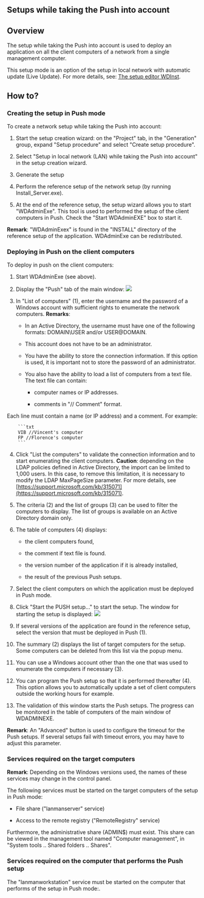 


## Setups while taking the Push into account
			





## Overview
<a name="overview_ELTTEXTE000157"></a>
The setup while taking the Push into account is used to deploy an application on all the client computers of a network from a single management computer.

This setup mode is an option of the setup in local network with automatic update (Live Update). For more details, see: [The setup editor WDInst](../Editeurs/2028042.md).



## How to?
<a name="how_ELTTEXTE000181"></a>


### Creating the setup in Push mode
<a name="creating_the_setup_push_mode_ELTPARAGRAPHE000017"></a>

To create a network setup while taking the Push into account:

1. Start the setup creation wizard: on the "Project" tab, in the "Generation" group, expand "Setup procedure" and select "Create setup procedure".

2. Select "Setup in local network (LAN) while taking the Push into account" in the setup creation wizard.

3. Generate the setup

4. Perform the reference setup of the network setup (by running Install_Server.exe).

5. At the end of the reference setup, the setup wizard allows you to start "WDAdminExe". This tool is used to performed the setup of the client computers in Push. Check the "Start WDAdminEXE" box to start it. 


**Remark**: "WDAdminExex" is found in the "INSTALL" directory of the reference setup of the application. WDAdminExe can be redistributed.  


### Deploying in Push on the client computers
<a name="deploying_push_the_client_computers_ELTPARAGRAPHE000044"></a>

To deploy in push on the client computers:

1. Start WDAdminExe (see above).

2. Display the "Push" tab of the main window: 
![](https://doc.pcsoft.fr/en-US/images/image.awp?langid=3&name=WDAdminExe_2%20-%20HC%20N%B0002.gif&type=thumb)


3. In "List of computers" (1), enter the username and the password of a Windows account with sufficient rights to enumerate the network computers.
	**Remarks**:

	- In an Active Directory, the username must have one of the following formats: DOMAIN\\USER and/or USER@DOMAIN.

	- This account does not have to be an administrator.

	- You have the ability to store the connection information. If this option is used, it is important not to store the password of an administrator.

	- You also have the ability to load a list of computers from a text file. The text file can contain: 

		- computer names or IP addresses.

		- comments in "// Comment" format. 


Each line must contain a name (or IP address) and a comment. For example: 
			
		```txt
		VIB //Vincent's computer
		FP //Florence's computer
		```


4. Click "List the computers" to validate the connection information and to start enumerating the client computers.
	**Caution**: depending on the LDAP policies defined in Active Directory, the import can be limited to 1,000 users. In this case, to remove this limitation, it is necessary to modify the LDAP MaxPageSize parameter. For more details, see [https://support.microsoft.com/kb/315071](https://support.microsoft.com/kb/315071). 

5. The criteria (2) and the list of groups (3) can be used to filter the computers to display. The list of groups is available on an Active Directory domain only.

6. The table of computers (4) displays: 

	- the client computers found, 

	- the comment if text file is found.

	- the version number of the application if it is already installed, 

	- the result of the previous Push setups.




7. Select the client computers on which the application must be deployed in Push mode.

8. Click "Start the PUSH setup..." to start the setup.
	The window for starting the setup is displayed: 
![](https://doc.pcsoft.fr/en-US/images/image.awp?langid=3&name=WDAdminExe_2%20-%20HC%20N%B0003.gif&type=thumb)


9. If several versions of the application are found in the reference setup, select the version that must be deployed in Push (1).

10. The summary (2) displays the list of target computers for the setup. Some computers can be deleted from this list via the popup menu.

11. You can use a Windows account other than the one that was used to enumerate the computers if necessary (3).

12. You can program the Push setup so that it is performed thereafter (4). This option allows you to automatically update a set of client computers outside the working hours for example.

13. The validation of this window starts the Push setups. The progress can be monitored in the table of computers of the main window of WDADMINEXE.




**Remark**: An "Advanced" button is used to configure the timeout for the Push setups. If several setups fail with timeout errors, you may have to adjust this parameter.


### Services required on the target computers
<a name="services_required_the_target_computers_ELTPARAGRAPHE000096"></a>

**Remark**: Depending on the Windows versions used, the names of these services may change in the control panel.

The following services must be started on the target computers of the setup in Push mode:

- File share ("lanmanserver" service)

- Access to the remote registry ("RemoteRegistry" service)




Furthermore, the administrative share (ADMIN$) must exist. This share can be viewed in the management tool named "Computer management", in "System tools .. Shared folders .. Shares".


### Services required on the computer that performs the Push setup
<a name="services_required_the_computer_that_performs_the_push_setup_ELTPARAGRAPHE000108"></a>

The "lanmanworkstation" service must be started on the computer that performs of the setup in Push mode:.


